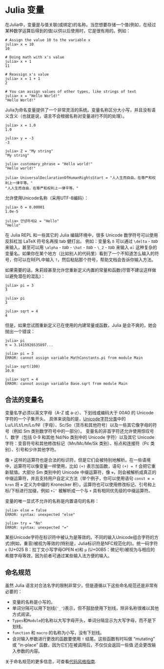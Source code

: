 # Julia 变量

在Julia中，变量是与值关联(或绑定)的名称。当您想要存储一个值(例如，在经过某种数学运算后得到的值)以供以后使用时，它是很有用的。例如：

```
# Assign the value 10 to the variable x
julia> x = 10
10

# Doing math with x's value
julia> x + 1
11

# Reassign x's value
julia> x = 1 + 1
2

# You can assign values of other types, like strings of text
julia> x = "Hello World!"
"Hello World!"
```

Julia为命名变量提供了一个非常灵活的系统。变量名称区分大小写，并且没有语义含义（也就是说，语言不会根据名称对变量进行不同的处理）。

```
julia> x = 1.0
1.0

julia> y = -3
-3

julia> Z = "My string"
"My string"

julia> customary_phrase = "Hello world!"
"Hello world!"

julia> UniversalDeclarationOfHumanRightsStart = "人人生而自由，在尊严和权利上一律平等。"
"人人生而自由，在尊严和权利上一律平等。"
```

允许使用Unicode名称（采用UTF-8编码）：

```
julia> δ = 0.00001
1.0e-5

julia> 안녕하세요 = "Hello"
"Hello"
```

在 Julia REPL 和一些其它的 Julia 编辑环境中，很多 Unicode 数学符号可以使用反斜杠加 LaTeX 符号名再按 tab 健打出。 例如：变量名 ``δ`` 可以通过 ``\delta`` - *tab* 来输入，甚至可以用 ``\alpha`` - *tab* - ``\hat`` - *tab* - ``\_2`` - *tab* 来输入 ``α̂₂`` 这种复杂的变量名。如果你在某个地方（比如别人的代码里）看到了一个不知道怎么输入的符号，你可以在REPL中输入 ``?``，然后粘贴那个符号，帮助文档会告诉你输入方法。

如果需要的话，朱莉娅甚至允许您重新定义内置的常量和函数(尽管不建议这样做以避免潜在的混乱)：

```
julia> pi = 3
3

julia> pi
3

julia> sqrt = 4
4
```

但是，如果您试图重新定义已在使用的内建常量或函数，Julia 是会不爽的，她会抛出一个错误：

```
julia> pi
π = 3.1415926535897...

julia> pi = 3
ERROR: cannot assign variable MathConstants.pi from module Main

julia> sqrt(100)
10.0

julia> sqrt = 4
ERROR: cannot assign variable Base.sqrt from module Main
```

## 合法的变量名

变量名字必须以英文字母（A-Z 或 a-z）、下划线或编码大于 00A0 的 Unicode 字符的一个子集开头。 具体来说指的是，[Unicode字符分类](http://www.fileformat.info/info/unicode/category/index.htm)中的 Lu/Ll/Lt/Lm/Lo/Nl（字母）、Sc/So（货币和其他符号）以及一些其它像字母的符号（例如 Sm 类别数学符号中的一部分）。 变量名的非首字符还允许使用惊叹号 !、数字（包括 0-9 和其他 Nd/No 类别中的 Unicode 字符）以及其它 Unicode 字符：变音符号和其他修改标记（Mn/Mc/Me/Sk 类别）、标点和连接符（Pc 类别）、引号和少许其他字符。

像 ``+`` 这样的运算符也是合法的标识符，但是它们会被特别地解析。在一些语境中，运算符可以像变量一样使用，比如 ``(+)`` 表示加函数，语句 ``(+) = f`` 会把它重新赋值。大部分 Sm 类别中的 Unicode 中缀运算符，像 ``⊕``，则会被解析成真正的中缀运算符，并且支持用户自定义方法（举个例子，你可以使用语句 ``const ⊗ = kron`` 将 ``⊗`` 定义为中缀的 Kronecker 积）。运算符也可以使用修改标记、引号和上标/下标进行加缀，例如 ``+̂ₐ″`` 被解析成一个与 ``+`` 具有相同优先级的中缀运算符。

变量的唯一显式不允许的名称是内置语句的名称：

```
julia> else = false
ERROR: syntax: unexpected "else"

julia> try = "No"
ERROR: syntax: unexpected "="
```

某些Unicode字符在标识符中被认为是等效的。不同的输入Unicode组合字符的方式(例如，重音)被视为等效的(特别是，Julia标识符是NFC规范化的)。统一码字符 ``ɛ`` (U+025 B：拉丁文小写字母OPEN e)和 ``µ`` (U+00B5：微记号)被视为与相应的希腊字母等效，因为前者可通过某些输入法方便的输入。

## 命名规范

虽然 Julia 语言对合法名字的限制非常少，但是遵循以下这些命名规范还是非常有必要的：

  * 变量的名称是小写的。
  * 单词分隔可以用下划线(``'_'``)表示，但不鼓励使用下划线，除非名称很难以其他方式阅读。
  * ``Types``和``Module``的名称以大写字母开头，单词分隔显示为大写字母，而不是下划线。
  * ``function`` 和 ``macro`` 的名称为小写，没有下划线。
  * 会对输入参数进行更改的函数要使用 ``!`` 结尾。这些函数有时叫做 “mutating” 或 “in-place” 函数，因为它们在被调用后，不仅仅会返回一些值 还会更改输入参数的内容。

关于命名规范的更多信息，可查看[代码风格指南](https://docs.julialang.org/en/v1/manual/style-guide/#Style-Guide-1).
